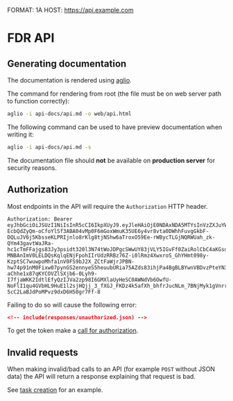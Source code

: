FORMAT: 1A
HOST: https://api.example.com

# FDR API

## Generating documentation

The documentation is rendered using [aglio](https://github.com/danielgtaylor/aglio).

The command for rendering from root (the file must be on web server path to function correctly):

```bash
aglio -i api-docs/api.md -o web/api.html
```

The following command can be used to have preview documentation when writing it:

```bash
aglio -i api-docs/api.md -s
```

The documentation file should **not** be available on **production server** for security reasons.

## Authorization

Most endpoints in the API will require the `Authorization` HTTP header.

```http
Authorization: Bearer eyJhbGciOiJSUzI1NiIsInR5cCI6IkpXUyJ9.eyJleHAiOjE0NDAxNDA5MTYsInVzZXJuYW1lIjoidmlyZ2lsQG11bmRlbGwuY29tIiwiaWF0IjoiMTQzMjM2NDkxNiJ9.KehFCfleQ7JAYnWpd55svIbMHS-EcbQdZyQm-oCfoYlSf3ABA04vMp0F6mGoxWmuK35UE6y4vr8vta0DWhhFuvgGkbF-DQLuJV6j5KbsseKLPRIjnlo8rKlg8tjNShw6aTroxO59Ee-rWBycTLGjNQRWUah_zk-QYm43gavtWaJRa-hc1cTmFFajgs83Jy3psidt320l3N74tWoJDPgcSWwUY83jVLY5IGvFf0ZaiRolCbC4aKGsdND8m2BIlFDp6-MNBAnImV0LELDQsKqlqENjFpohIIrUdzRRBz76Z-i0lRmz4XwxroS_GhYHmt098y-KzptSC7wuwpoMhfa1nV0FS9bJ2X_ZCtFaWjrJPBN-hw74p91nM0Fixw07pynGS2ennyeS5heuubURia75AZds83ihjPa4BgBLBYwnVBDvzPteYN3UTmyBXmFBAHmNX4BhljqAmkjUrY6GlrfRh8yGKQIqbW2tsCrhXiZ5-aChhe1x87qKYCOVZlSXjb6-0Lyh9-I7fjaWKK2IdtlEfyQzIJVa2zp98I6GMXlaUyHeSC0AWNdVb6OwfU-NoFlI1qu4GVbHL9HuE1l2sjHQjj_3_fXGJ_FKDz4k5afXh_bhfrJucNLm_7BNjMyk1gVnrritk1zZJoSr-5cC2LaBJdPoMPvz9dxD6H50gr7Ff-8
```

Failing to do so will cause the following error:

```json
<!-- include(responses/unauthorized.json) -->
```

To get the token make a [call for authorization](#users-get-token-post).

## Invalid requests

When making invalid/bad calls to an API (for example `POST` without JSON data) the API will return a response explaining that request is bad.

See [task creation](#tasks-create-a-new-task-post) for an example.

<!-- include(group-tasks.md) -->

<!-- include(group-users.md) -->
